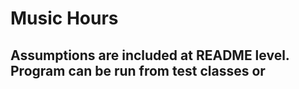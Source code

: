 # Music Hours

## Assumptions are included at README level. Program can be run from test classes or

